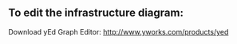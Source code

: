 ## To edit the infrastructure diagram:

Download yEd Graph Editor: http://www.yworks.com/products/yed
